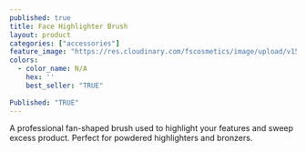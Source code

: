 ```yaml
---
published: true
title: Face Highlighter Brush
layout: product
categories: ["accessories"]
feature_image: "https://res.cloudinary.com/fscosmetics/image/upload/v1590161467/face-highlighter.jpg"
colors:
  - color_name: N/A
    hex: ''
    best_seller: "TRUE"
    
Published: "TRUE"
---
```

A professional fan-shaped brush used to highlight your features and sweep excess product. Perfect for powdered highlighters and bronzers.
